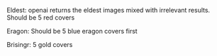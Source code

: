 Eldest: openai returns the eldest images mixed with irrelevant results. Should
be 5 red covers

Eragon: Should be 5 blue eragon covers first

Brisingr: 5 gold covers
